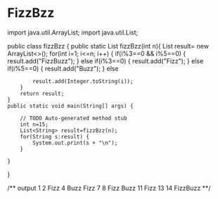 # FizzBzz
import java.util.ArrayList;
import java.util.List;

public class fizzBzz {
    public static List<String> fizzBzz(int n){
    	List<String> result= new ArrayList<>();
    	for(int i=1; i<=n; i++) {
    		if(i%3==0 && i%5==0) {
    			result.add("FizzBuzz");
    		}
    		else if(i%3==0) {
    			result.add("Fizz");
    		}
    		else if(i%5==0) {
    			result.add("Buzz");
    		}
    		else
    			
    		result.add(Integer.toString(i));
    	}
    	return result;
    }
	public static void main(String[] args) {
		
		// TODO Auto-generated method stub
		int n=15;
		List<String> result=fizzBzz(n);
		for(String s:result) {
			System.out.print(s + "\n");
		}

	}

}

/** output
1
2
Fizz
4
Buzz
Fizz
7
8
Fizz
Buzz
11
Fizz
13
14
FizzBuzz
**/
